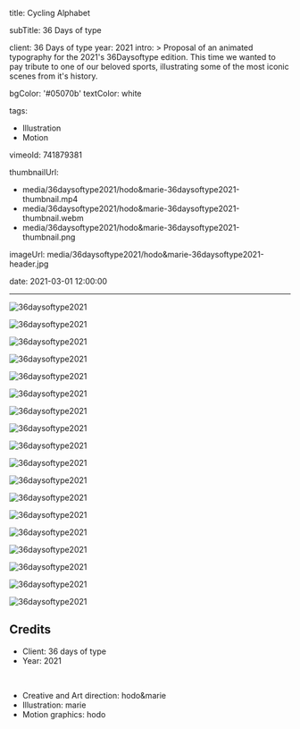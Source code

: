 title: Cycling Alphabet

subTitle: 36 Days of type

client: 36 Days of type
year: 2021
intro: >
  Proposal of an animated typography for the 2021's 36Daysoftype edition. This time we wanted to pay tribute to one of our beloved sports, illustrating some of the most iconic scenes from it's history.

bgColor: '#05070b'
textColor: white

tags:
  - Illustration
  - Motion

vimeoId: 741879381

thumbnailUrl:
  - media/36daysoftype2021/hodo&marie-36daysoftype2021-thumbnail.mp4
  - media/36daysoftype2021/hodo&marie-36daysoftype2021-thumbnail.webm
  - media/36daysoftype2021/hodo&marie-36daysoftype2021-thumbnail.png

imageUrl: media/36daysoftype2021/hodo&marie-36daysoftype2021-header.jpg

date: 2021-03-01 12:00:00


---

<div class="gallery gallery-3">

![36daysoftype2021](/media/36daysoftype2021/hodo&marie-36daysoftype2021-01.png)

![36daysoftype2021](/media/36daysoftype2021/hodo&marie-36daysoftype2021-02.png)

![36daysoftype2021](/media/36daysoftype2021/hodo&marie-36daysoftype2021-03.png)

</div>


<div class="gallery gallery-3">

![36daysoftype2021](/media/36daysoftype2021/hodo&marie-36daysoftype2021-04.png)

![36daysoftype2021](/media/36daysoftype2021/hodo&marie-36daysoftype2021-05.png)

![36daysoftype2021](/media/36daysoftype2021/hodo&marie-36daysoftype2021-06.png)

</div>


<div class="gallery gallery-3">

![36daysoftype2021](/media/36daysoftype2021/hodo&marie-36daysoftype2021-07.png)

![36daysoftype2021](/media/36daysoftype2021/hodo&marie-36daysoftype2021-08.png)

![36daysoftype2021](/media/36daysoftype2021/hodo&marie-36daysoftype2021-09.png)

</div>


<div class="gallery gallery-3">

![36daysoftype2021](/media/36daysoftype2021/hodo&marie-36daysoftype2021-10.png)

![36daysoftype2021](/media/36daysoftype2021/hodo&marie-36daysoftype2021-11.png)

![36daysoftype2021](/media/36daysoftype2021/hodo&marie-36daysoftype2021-12.png)

</div>


<div class="gallery gallery-3">

![36daysoftype2021](/media/36daysoftype2021/hodo&marie-36daysoftype2021-13.jpg)

![36daysoftype2021](/media/36daysoftype2021/hodo&marie-36daysoftype2021-14.jpg)

![36daysoftype2021](/media/36daysoftype2021/hodo&marie-36daysoftype2021-15.jpg)

</div>


<div class="gallery gallery-3">

![36daysoftype2021](/media/36daysoftype2021/hodo&marie-36daysoftype2021-16.jpeg)

![36daysoftype2021](/media/36daysoftype2021/hodo&marie-36daysoftype2021-17.png)

![36daysoftype2021](/media/36daysoftype2021/hodo&marie-36daysoftype2021-18.jpeg)

</div>



## Credits

* Client: 36 days of type
* Year: 2021  
  
<br>

* Creative and Art direction: hodo&marie
* Illustration: marie
* Motion graphics: hodo